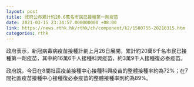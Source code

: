 ```yaml
---
layout: post
title: 政府公布累計約20.6萬名市民已接種第一劑疫苗
date: 2021-03-15 23:34:57.000000000 +08:00
link: https://news.rthk.hk/rthk/ch/component/k2/1580755-20210315.htm
categories: rthk
---
```


政府表示，新冠病毒病疫苗接種計劃上月26日展開，累計約20萬6千名市民已接種第一劑疫苗，其中約16萬6千人接種科興疫苗，約3萬9千人接種復必泰疫苗。

政府說，今日在8間社區疫苗接種中心接種科興疫苗的整體接種率約為72%；在7間社區疫苗接種中心接種復必泰疫苗的整體接種率則約為89%。

